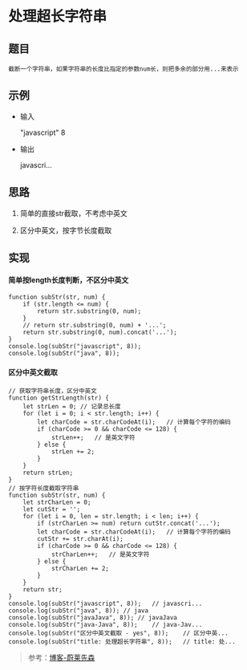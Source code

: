 <!--
 * @Description: 处理超长字符串
 * @Date: 2020-01-21 09:56:05
 * @LastEditors  : phoebus
 * @LastEditTime : 2020-01-21 10:50:33
 * @tags: 程序
 -->

# 处理超长字符串

## 题目

	截断一个字符串，如果字符串的长度比指定的参数num长，则把多余的部分用...来表示

## 示例

* 输入

	"javascript" 8

* 输出

	javascri...

## 思路

1. 简单的直接str截取，不考虑中英文

2. 区分中英文，按字节长度截取

## 实现

#### 简单按length长度判断，不区分中英文

``` JS
function subStr(str, num) {
	if (str.length <= num) {
		return str.substring(0, num);
	}
	// return str.substring(0, num) + '...';
	return str.substring(0, num).concat('...');
}
console.log(subStr("javascript", 8));
console.log(subStr("java", 8));
```

#### 区分中英文截取

``` JS
// 获取字符串长度，区分中英文
function getStrLength(str) {
	let strLen = 0;	// 记录总长度
	for (let i = 0; i < str.length; i++) {
		let charCode = str.charCodeAt(i);	// 计算每个字符的编码
		if (charCode >= 0 && charCode <= 128) {
			strLen++;	// 是英文字符
		} else {
			strLen += 2;
		}
	}
	return strLen;
}
// 按字符长度截取字符串
function subStr(str, num) {
	let strCharLen = 0;
	let cutStr = '';
	for (let i = 0, len = str.length; i < len; i++) {
		if (strCharLen >= num) return cutStr.concat('...');
		let charCode = str.charCodeAt(i);	// 计算每个字符的编码
		cutStr += str.charAt(i);
		if (charCode >= 0 && charCode <= 128) {
			strCharLen++;	// 是英文字符
		} else {
			strCharLen += 2;
		}
	}
	return str; 
}
console.log(subStr("javascript", 8));	// javascri...
console.log(subStr("java", 8));	// java
console.log(subStr("javaJava", 8));	// javaJava
console.log(subStr("java-Java", 8));	// java-Jav...
console.log(subStr("区分中英文截取 - yes", 8));	// 区分中英...
console.log(subStr("title: 处理超长字符串", 8));	// title: 处...
```

> 参考：[博客-蔚莱先森](https://blog.csdn.net/mr_javascript/article/details/79779598)
